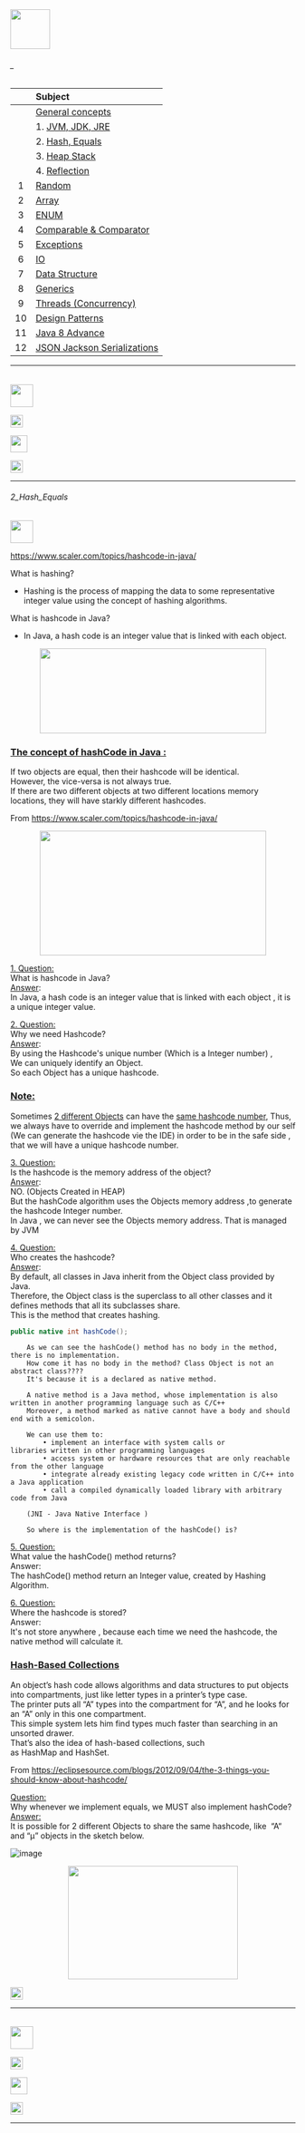 <img src="https://img.shields.io/badge/-JAVA%20-brightgreen" height=70px>

###### _

|     |  Subject           |
|:---:|:------------------------------| 
|     |[General concepts](#General_Concepts)   | 
|     | 1. [JVM, JDK, JRE](#1_JVM_JDK_JRE)                   |
|     | 2. [Hash, Equals](#2_Hash_Equals)                                       |
|     | 3. [Heap Stack](#3_HEAP_Stack)                         |
|     | 4. [Reflection](#4_reflection) |
|  1  |[Random](https://github.com/sshalem/JAVA/tree/master/_1_Random)   | 
|  2  |[Array](https://github.com/sshalem/JAVA/tree/master/_2_Arrays)  |   
|  3  |[ENUM](https://github.com/sshalem/JAVA/tree/master/_3_enum)  |   
|  4  |[Comparable & Comparator](https://github.com/sshalem/JAVA/tree/master/_4_Comparable_and_Comparator)  |   
|  5  |[Exceptions](https://github.com/sshalem/JAVA/tree/master/_5_Exceptions)  |   
|  6  |[IO](https://github.com/sshalem/JAVA/tree/master/_6_IO)    | 
|  7  |[Data Structure](https://github.com/sshalem/JAVA/tree/master/_7_Data_Structure)  |   
|  8  |[Generics](#-) | 
|  9  |[Threads (Concurrency)](https://github.com/sshalem/JAVA/tree/master/_8_Threads_Java_Concurrency) | 
|  10  |[Design Patterns](https://github.com/sshalem/JAVA/tree/master/10_Design_Patterns) |   
|  11 |[Java 8 Advance](https://github.com/sshalem/JAVA/tree/master/__10_JAVA_8_Advance) | 
|  12 |[JSON Jackson Serializations]() | 


------------------------------------------------------

######

<img src="https://img.shields.io/badge/- X %20-blue" height=40px>

[<img src="https://img.shields.io/badge/-Back to top%20-brown" height=22px>](#_)

<img src="https://img.shields.io/badge/- X %20- green" height=30px>

[<img src="https://img.shields.io/badge/-Back to top%20-brown" height=22px>](#_)

------------------------------------------------------

###### 2_Hash_Equals

<img src="https://img.shields.io/badge/- 2. Hash_Equals %20-blue" height=40px>

https://www.scaler.com/topics/hashcode-in-java/

What is hashing? </br>
* Hashing is the process of mapping the data to some representative integer value using the concept of hashing algorithms. 

What is hashcode in Java? </br>
* In Java, a hash code is an integer value that is linked with each object. 

<p align="center">
  <img src="https://user-images.githubusercontent.com/36256986/211196584-b5359cbf-714d-40a2-ba9d-b8d020915416.png" width="400px" height="150px"/>
</p>

### [The concept of hashCode in Java :](#-)

If two objects are equal, then their hashcode will be identical. </br>
However, the vice-versa is not always true. </br>
If there are two different objects at two different locations memory locations, they will have starkly different hashcodes. </br>

From <https://www.scaler.com/topics/hashcode-in-java/> 

<p align="center">
  <img src="https://user-images.githubusercontent.com/36256986/211196711-49aa202c-4757-4302-9fd6-1e9f96d0d047.png" width="400px" height="220px"/>
</p>

[1. Question:](#-) </br>
What is hashcode in Java?</br>
[Answer](#-): </br>
In Java, a hash code is an integer value that is linked with each object , it is a unique integer value. 

[2. Question:](#-) </br>
Why we need Hashcode?</br>
[Answer](#-): </br>
By using the Hashcode's unique number (Which is a Integer number) , </br>
We can uniquely identify an Object. </br>
So each Object has a unique hashcode. </br>


### [Note:](#-) </br>
Sometimes [2 different Objects](#-) can have the [same hashcode number](#-), Thus, we always have to override and implement the hashcode method by our self (We can generate the hashcode vie the IDE) in order to be in the safe side , that we will have a unique hashcode number.


[3. Question:](#-) </br>
Is the hashcode is the memory address of the object? </br>
[Answer](#-): </br>
NO.  (Objects Created in HEAP) </br>
But the hashCode algorithm uses the Objects memory address ,to generate the hashcode Integer number. </br>
In Java , we can never see the Objects memory address. That is managed by JVM </br>


[4. Question:](#-) </br>
Who creates the hashcode? </br>
[Answer](#-):  </br>
By default, all classes in Java inherit from the Object class provided by Java. </br>
Therefore, the Object class is the superclass to all other classes and it defines methods that all its subclasses share. </br>
This is the method that creates hashing. </br>

```java
public native int hashCode();
```

		As we can see the hashCode() method has no body in the method, there is no implementation. 
		How come it has no body in the method? Class Object is not an abstract class????
		It's because it is a declared as native method.
		
		A native method is a Java method, whose implementation is also written in another programming language such as C/C++
		Moreover, a method marked as native cannot have a body and should end with a semicolon.
		
		We can use them to:
			• implement an interface with system calls or libraries written in other programming languages
			• access system or hardware resources that are only reachable from the other language
			• integrate already existing legacy code written in C/C++ into a Java application
			• call a compiled dynamically loaded library with arbitrary code from Java
		
		(JNI - Java Native Interface )
		
		So where is the implementation of the hashCode() is?


[5. Question:](#-) </br>
What value the hashCode() method returns? </br>
Answer: </br>
The hashCode() method return an Integer value, created by Hashing Algorithm. </br>

[6. Question:](#-) </br>
Where the hashcode is stored? </br>
Answer: </br>
It's not store anywhere , because each time we need the hashcode, the native method will calculate it. </br>


### [Hash-Based Collections](#-)

An object’s hash code allows algorithms and data structures to put objects into compartments, just like letter types in a printer’s type case. </br>
The printer puts all “A” types into the compartment for “A”, and he looks for an “A” only in this one compartment.</br>
This simple system lets him find types much faster than searching in an unsorted drawer. </br>
That’s also the idea of hash-based collections, such as HashMap and HashSet. </br>

From <https://eclipsesource.com/blogs/2012/09/04/the-3-things-you-should-know-about-hashcode/> 

[Question:](#-) </br>
Why whenever we implement equals, we MUST also implement hashCode? </br>
[Answer:](#-) </br>
It is possible for 2 different Objects to share the same hashcode, like  “A“ and “µ” objects in the sketch below. </br>

![image]()

<p align="center">
  <img src="https://user-images.githubusercontent.com/36256986/211197250-f4bad281-9133-4322-86f3-6404f92d6a60.png" width="300px" height="200px"/>
</p>





[<img src="https://img.shields.io/badge/-Back to top%20-brown" height=22px>](#_)

------------------------------------------------------

######

<img src="https://img.shields.io/badge/- X %20-blue" height=40px>

[<img src="https://img.shields.io/badge/-Back to top%20-brown" height=22px>](#_)

<img src="https://img.shields.io/badge/- X %20- green" height=30px>

[<img src="https://img.shields.io/badge/-Back to top%20-brown" height=22px>](#_)

---
